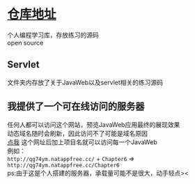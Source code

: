 # [仓库地址](https://github.com/a1046700338/LearningRoute)
个人编程学习库，存放练习的源码  
open source
## Servlet
文件夹内存放了关于JavaWeb以及servlet相关的练习源码  

## 我提供了一个可在线访问的服务器
任何人都可以访问这个网站，预览JavaWeb应用最终的展现效果  
动态域名随时会刷新，因此访问不了可能是域名原因  
[点我](http://wngvh5.natappfree.cc/) 这个网址后加上项目名就可以访问每一个JavaWeb  
例如：  
`http://qg74ym.natappfree.cc/` + `Chapter6` => `http://qg74ym.natappfree.cc/Chapter6`  
ps:由于这是个人搭建的服务器，承载量可能不是很大，动手轻点><